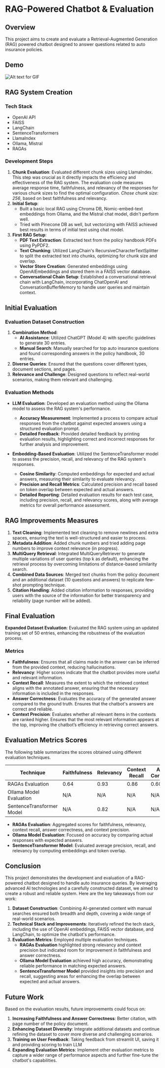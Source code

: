 # RAG-Powered Chatbot & Evaluation

## Overview

This project aims to create and evaluate a Retrieval-Augmented Generation (RAG) powered chatbot designed to answer questions related to auto insurance policies.

## Demo
![Alt text for GIF](https://github.com/RitikaVerma7/Chatbot-RAG_with_Evaluation/blob/main/Demo.gif)

## RAG System Creation

### Tech Stack

- OpenAI API
- FAISS
- LangChain
- SentenceTransformers
- LlamaIndex
- Ollama, Mistral
- RAGAs

### Development Steps

1. **Chunk Evaluation**: Evaluated different chunk sizes using LlamaIndex. This step was crucial as it directly impacts the efficiency and effectiveness of the RAG system. The evaluation code measures average response time, faithfulness, and relevancy of the responses for various chunk sizes to find the optimal configuration. *Chose chunk size: 256*, based on best faithfulness and relevancy.
2. **Initial Setup**: 
   - Built a basic local RAG using Chroma DB, Nomic-embed-text embeddings from Ollama, and the Mistral chat model, didn't perform well.
   - Tried with Pinecone DB as well, but vectorizing with FAISS achieved best results in terms of initial test using chat model.
3. **First RAG Setup**: 
   - **PDF Text Extraction**: Extracted text from the policy handbook PDFs using PyPDF2.
   - **Text Chunking**: Utilized LangChain's RecursiveCharacterTextSplitter to split the extracted text into chunks, optimizing for chunk size and overlap.
   - **Vector Store Creation**: Generated embeddings using OpenAIEmbeddings and stored them in a FAISS vector database.
   - **Conversational Chain Setup**: Established a conversational retrieval chain with LangChain, incorporating ChatOpenAI and ConversationBufferMemory to handle user queries and maintain context.

## Initial Evaluation

### Evaluation Dataset Construction

1. **Combination Method**: 
   - **AI Assistance**: Utilized ChatGPT (Model 4) with specific guidelines to generate 30 entries.
   - **Manual Search**: Manually searched for top auto insurance questions and found corresponding answers in the policy handbook, 30 entries.
2. **Diverse Queries**: Ensured that the questions cover different types, document sections, and pages.
3. **Relevance and Challenge**: Designed questions to reflect real-world scenarios, making them relevant and challenging.

### Evaluation Methods

- **LLM Evaluation**: Developed an evaluation method using the Ollama model to assess the RAG system's performance.
  - **Accuracy Measurement**: Implemented a process to compare actual responses from the chatbot against expected answers using a structured evaluation prompt.
  - **Detailed Feedback**: Provided detailed feedback by printing evaluation results, highlighting correct and incorrect responses for further analysis and improvement.

- **Embedding-Based Evaluation**: Utilized the SentenceTransformer model to assess the precision, recall, and relevancy of the RAG system's responses.
  - **Cosine Similarity**: Computed embeddings for expected and actual answers, measuring their similarity to evaluate relevancy.
  - **Precision and Recall Metrics**: Calculated precision and recall based on token overlap between expected and actual answers.
  - **Detailed Reporting**: Detailed evaluation results for each test case, including precision, recall, and relevancy scores, along with average metrics for overall performance assessment.

## RAG Improvements Measures

1. **Text Cleaning**: Implemented text cleaning to remove newlines and extra spaces, ensuring the text is well-structured and easier to process.
2. **Metadata Addition**: Added chunk numbers and tried adding page numbers to improve context relevance (in progress).
3. **MultiQuery Retrieval**: Integrated MultiQueryRetriever to generate multiple variations of user queries (top k as default), enhancing the retrieval process by overcoming limitations of distance-based similarity search.
4. **Combined Data Sources**: Merged text chunks from the policy document and an additional dataset (10 questions and answers) to replicate few-shot prompting technique.
5. **Citation Handling**: Added citation information to responses, providing users with the source of the information for better transparency and reliability (page number will be added).

## Final Evaluation

**Expanded Dataset Evaluation**: Evaluated the RAG system using an updated training set of 50 entries, enhancing the robustness of the evaluation process.

### Metrics

- **Faithfulness**: Ensures that all claims made in the answer can be inferred from the provided context, reducing hallucinations.
- **Relevancy**: Higher scores indicate that the chatbot provides more useful and relevant information.
- **Context Recall**: Measures the extent to which the retrieved context aligns with the annotated answer, ensuring that the necessary information is included in the responses.
- **Answer Correctness**: Evaluates the accuracy of the generated answer compared to the ground truth. Ensures that the chatbot's answers are correct and reliable.
- **Context Precision**: Evaluates whether all relevant items in the contexts are ranked higher. Ensures that the most relevant information appears at the top, improving the chatbot’s efficiency in retrieving correct answers.

## Evaluation Metrics Scores

The following table summarizes the scores obtained using different evaluation techniques.

| Technique                   | Faithfulness | Relevancy | Context Recall | Answer Correctness | Context Precision | Accuracy | Precision | Recall |
|-----------------------------|--------------|-----------|----------------|--------------------|-------------------|----------|-----------|--------|
| RAGAs Evaluation            | 0.64         | 0.93      | 0.86           | 0.60               | 0.91              | N/A      | N/A       | N/A    |
| Ollama Model Evaluation     | N/A          | N/A       | N/A            | N/A                | N/A               | 0.96     | N/A       | N/A    |
| SentenceTransformer Model   | N/A          | 0.82      | N/A            | N/A                | N/A               | N/A      | 0.50      | 0.63   |

- **RAGAs Evaluation**: Aggregated scores for faithfulness, relevancy, context recall, answer correctness, and context precision.
- **Ollama Model Evaluation**: Focused on accuracy by comparing actual responses with expected answers.
- **SentenceTransformer Model**: Evaluated average precision, recall, and relevancy by computing embeddings and token overlap.

## Conclusion

This project demonstrates the development and evaluation of a RAG-powered chatbot designed to handle auto insurance queries. By leveraging advanced AI technologies and a carefully constructed dataset, we aimed to create a robust and reliable system. Here are the key takeaways from our work:

1. **Dataset Construction**: Combining AI-generated content with manual searches ensured both breadth and depth, covering a wide range of real-world scenarios.
2. **Technical Stack and Improvements**: Iteratively refined the tech stack, including the use of OpenAI embeddings, FAISS vector database, and LangChain, to optimize the chatbot's performance.
3. **Evaluation Metrics**: Employed multiple evaluation techniques.
   - **RAGAs Evaluation** highlighted strong relevancy and context precision but indicated room for improvement in faithfulness and answer correctness.
   - **Ollama Model Evaluation** achieved high accuracy, demonstrating reliable performance in matching expected answers.
   - **SentenceTransformer Model** provided insights into precision and recall, suggesting areas for enhancing the overlap between expected and actual answers.

## Future Work

Based on the evaluation results, future improvements could focus on:

1. **Increasing Faithfulness and Answer Correctness**: Better citation, with page number of the policy document.
2. **Enhancing Dataset Diversity**: Integrate additional datasets and continue refining the dataset to cover more diverse and challenging scenarios.
3. **Training on User Feedback**: Taking feedback from streamlit UI, saving it and providing scoring to train LLM
4. **Expanding Evaluation Metrics**: Implement other evaluation metrics to capture a wider range of performance aspects and further fine-tune the chatbot's capabilities.
